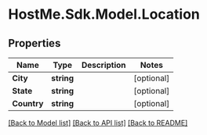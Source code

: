 # HostMe.Sdk.Model.Location
## Properties

Name | Type | Description | Notes
------------ | ------------- | ------------- | -------------
**City** | **string** |  | [optional] 
**State** | **string** |  | [optional] 
**Country** | **string** |  | [optional] 

[[Back to Model list]](../README.md#documentation-for-models) [[Back to API list]](../README.md#documentation-for-api-endpoints) [[Back to README]](../README.md)

